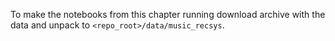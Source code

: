 To make the notebooks from this chapter running download archive
with the data and unpack to `<repo_root>/data/music_recsys`.

